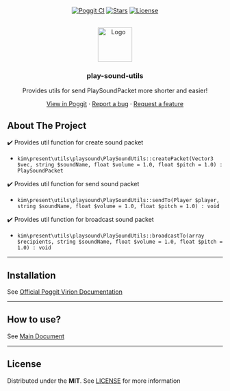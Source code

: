<!-- PROJECT BADGES -->
<div align="center">

[![Poggit CI][poggit-ci-badge]][poggit-ci-url]
[![Stars][stars-badge]][stars-url]
[![License][license-badge]][license-url]

</div>


<!-- PROJECT LOGO -->
<br />
<div align="center">
  <img src="https://raw.githubusercontent.com/presentkim-pm/play-sound-utils/main/assets/icon.png" alt="Logo" width="80" height="80"/>
  <h3>play-sound-utils</h3>
  <p align="center">
    Provides utils for send PlaySoundPacket more shorter and easier!

[View in Poggit][poggit-ci-url] · [Report a bug][issues-url] · [Request a feature][issues-url]

  </p>
</div>


<!-- ABOUT THE PROJECT -->
## About The Project
:heavy_check_mark: Provides util function for create sound packet
- `kim\present\utils\playsound\PlaySoundUtils::createPacket(Vector3 $vec, string $soundName, float $volume = 1.0, float $pitch = 1.0) : PlaySoundPacket`

:heavy_check_mark: Provides util function for send sound packet
- `kim\present\utils\playsound\PlaySoundUtils::sendTo(Player $player, string $soundName, float $volume = 1.0, float $pitch = 1.0) : void`

:heavy_check_mark: Provides util function for broadcast sound packet
- `kim\present\utils\playsound\PlaySoundUtils::broadcastTo(array $recipients, string $soundName, float $volume = 1.0, float $pitch = 1.0) : void`

-----

## Installation
See [Official Poggit Virion Documentation](https://github.com/poggit/support/blob/master/virion.md)

-----

## How to use?
See [Main Document](https://github.com/presentkim-pm/play-sound-utils/blob/main/docs/README.md)

-----

## License
Distributed under the **MIT**. See [LICENSE][license-url] for more information


[poggit-ci-badge]: https://poggit.pmmp.io/ci.shield/presentkim-pm/play-sound-utils/play-sound-utils?style=for-the-badge
[stars-badge]: https://img.shields.io/github/stars/presentkim-pm/play-sound-utils.svg?style=for-the-badge
[license-badge]: https://img.shields.io/github/license/presentkim-pm/play-sound-utils.svg?style=for-the-badge

[poggit-ci-url]: https://poggit.pmmp.io/ci/presentkim-pm/play-sound-utils/play-sound-utils
[stars-url]: https://github.com/presentkim-pm/play-sound-utils/stargazers
[issues-url]: https://github.com/presentkim-pm/play-sound-utils/issues
[license-url]: https://github.com/presentkim-pm/play-sound-utils/blob/main/LICENSE

[project-icon]: https://raw.githubusercontent.com/presentkim-pm/play-sound-utils/main/assets/icon.png
